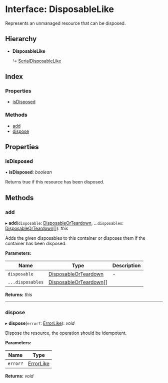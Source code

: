 
# Interface: DisposableLike

Represents an unmanaged resource that can be disposed.

## Hierarchy

* **DisposableLike**

  ↳ [SerialDisposableLike](serialdisposablelike.md)

## Index

### Properties

* [isDisposed](disposablelike.md#isdisposed)

### Methods

* [add](disposablelike.md#add)
* [dispose](disposablelike.md#dispose)

## Properties

###  isDisposed

• **isDisposed**: *boolean*

Returns true if this resource has been disposed.

## Methods

###  add

▸ **add**(`disposable`: [DisposableOrTeardown](../README.md#disposableorteardown), ...`disposables`: [DisposableOrTeardown](../README.md#disposableorteardown)[]): *this*

Adds the given disposables to this container or disposes them if the container has been disposed.

**Parameters:**

Name | Type | Description |
------ | ------ | ------ |
`disposable` | [DisposableOrTeardown](../README.md#disposableorteardown) | - |
`...disposables` | [DisposableOrTeardown](../README.md#disposableorteardown)[] |   |

**Returns:** *this*

___

###  dispose

▸ **dispose**(`error?`: [ErrorLike](errorlike.md)): *void*

Dispose the resource, the operation should be idempotent.

**Parameters:**

Name | Type |
------ | ------ |
`error?` | [ErrorLike](errorlike.md) |

**Returns:** *void*
